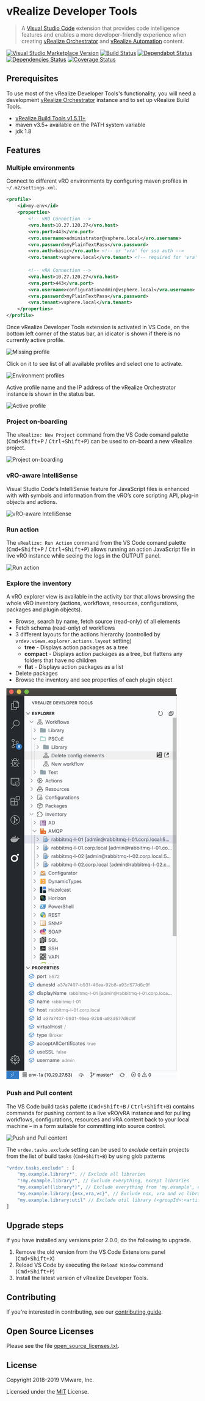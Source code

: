 # vRealize Developer Tools

> A [Visual Studio Code](https://code.visualstudio.com/) extension that provides code intelligence features and enables a more
> developer-friendly experience when creating [vRealize Orchestrator](https://www.vmware.com/products/vrealize-orchestrator.html)
> and [vRealize Automation](https://www.vmware.com/products/vrealize-automation.html) content.

[![Visual Studio Marketplace Version](https://img.shields.io/visual-studio-marketplace/v/vmware-pscoe.vrealize-developer-tools.svg?label=VS%20Marketplace)](https://marketplace.visualstudio.com/items?itemName=vmware-pscoe.vrealize-developer-tools)
[![Build Status](https://dev.azure.com/vmware-pscoe/vRealize%20Developer%20Tools/_apis/build/status/CI%20Pipeline?branchName=master)](https://dev.azure.com/vmware-pscoe/vRealize%20Developer%20Tools/_build/latest?definitionId=1&branchName=master)
[![Dependabot Status](https://api.dependabot.com/badges/status?host=github&repo=vmware/vrealize-developer-tools)](https://dependabot.com)
[![Dependencies Status](https://david-dm.org/vmware/vrealize-developer-tools/status.svg)](https://david-dm.org/vmware/vrealize-developer-tools)
[![Coverage Status](https://codecov.io/gh/vmware/vrealize-developer-tools/branch/master/graph/badge.svg)](https://codecov.io/gh/vmware/vrealize-developer-tools/)

## Prerequisites

To use most of the vRealize Developer Tools's functionality, you will need a development [vRealize Orchestrator](https://www.vmware.com/products/vrealize-orchestrator.html) instance and to set up vRealize Build Tools.

-   [vRealize Build Tools v1.5.11+](https://labs.vmware.com/flings/vrealize-build-tools)
-   maven v3.5+ available on the PATH system variable
-   jdk 1.8

## Features

### Multiple environments

Connect to different vRO environments by configuring maven profiles in `~/.m2/settings.xml`.

```xml
<profile>
    <id>my-env</id>
    <properties>
        <!-- vRO Connection -->
        <vro.host>10.27.120.27</vro.host>
        <vro.port>443</vro.port>
        <vro.username>administrator@vsphere.local</vro.username>
        <vro.password>myPlainTextPass</vro.password>
        <vro.auth>basic</vro.auth> <!-- or 'vra' for sso auth -->
        <vro.tenant>vsphere.local</vro.tenant> <!-- required for 'vra' auth -->

        <!-- vRA Connection -->
        <vra.host>10.27.120.27</vra.host>
        <vra.port>443</vra.port>
        <vra.username>configurationadmin@vsphere.local</vra.username>
        <vra.password>myPlainTextPass</vra.password>
        <vra.tenant>vsphere.local</vra.tenant>
    </properties>
</profile>
```

Once vRealize Developer Tools extension is activated in VS Code, on the bottom left corner of the status bar, an idicator is shown if there is no currently active profile.

![Missing profile](./assets/images/no-profile.png)

Click on it to see list of all available profiles and select one to activate.

![Environment profiles](./assets/images/env-profile.png)

Active profile name and the IP address of the vRealize Orchestrator instance is shown in the status bar.

![Active profile](./assets/images/with-profile.png)

### Project on-boarding

The `vRealize: New Project` command from the VS Code comand palette (<kbd>Cmd+Shift+P</kbd> / <kbd>Ctrl+Shift+P</kbd>) can be used to on-board a new vRealize project.

![Project on-boarding](./assets/images/new-project.png)

### vRO-aware IntelliSense

Visual Studio Code's IntelliSense feature for JavaScript files is enhanced with with symbols and information from the vRO’s core scripting API, plug-in objects and actions.

![vRO-aware IntelliSense](./assets/images/autocomplete.gif)

### Run action

The `vRealize: Run Action` command from the VS Code comand palette (<kbd>Cmd+Shift+P</kbd> / <kbd>Ctrl+Shift+P</kbd>) allows running an action JavaScript file in live vRO instance while seeing the logs in the OUTPUT panel.

![Run action](./assets/images/run-action.png)

### Explore the inventory

A vRO explorer view is available in the activity bar that allows browsing the whole vRO inventory (actions, workflows, resources, configurations, packages and plugin objects).

-   Browse, search by name, fetch source (read-only) of all elements
-   Fetch schema (read-only) of workflows
-   3 different layouts for the actions hierarchy (controlled by `vrdev.views.explorer.actions.layout` setting)
    -   **tree** - Displays action packages as a tree
    -   **compact** - Displays action packages as a tree, but flattens any folders that have no children
    -   **flat** - Displays action packages as a list
-   Delete packages
-   Browse the inventory and see properties of each plugin object

![vRO Explorer](./assets/images/explorer.png)

### Push and Pull content

The VS Code build tasks palette (<kbd>Cmd+Shift+B</kbd> / <kbd>Ctrl+Shift+B</kbd>) contains commands for pushing content to a live vRO/vRA instance and for pulling workflows, configurations, resources and vRA content back to your local machine – in a form suitable for committing into source control.

![Push and Pull content](./assets/images/push-pull.png)

The `vrdev.tasks.exclude` setting can be used to _exclude_ certain projects from the list of build tasks (`Cmd+Shift+B`) by using glob patterns

```javascript
"vrdev.tasks.exclude" : [
    "my.example.library*", // Exclude all libraries
    "!my.example.library*", // Exclude everything, except libraries
    "my.example!(library*)", // Exclude everything from 'my.example', except libraries
    "my.example.library:{nsx,vra,vc}", // Exclude nsx, vra and vc libraries
    "my.example.library:util" // Exclude util library (<groupId>:<artifactId>)
]
```

## Upgrade steps

If you have installed any versions prior 2.0.0, do the following to upgrade.

1. Remove the old version from the VS Code Extensions panel (<kbd>Cmd+Shift+X</kbd>)
2. Reload VS Code by executing the `Reload Window` command (<kbd>Cmd+Shift+P</kbd>)
3. Install the latest version of vRealize Developer Tools.

## Contributing

If you're interested in contributing, see our [contributing guide](CONTRIBUTING.md).

## Open Source Licenses

Please see the file [open_source_licenses.txt](open_source_licenses.txt).

## License

Copyright 2018-2019 VMware, Inc.

Licensed under the [MIT](LICENSE) License.
